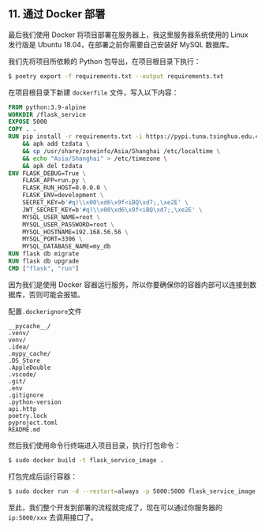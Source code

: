 ## 11. 通过 Docker 部署

最后我们使用 Docker 将项目部署在服务器上，我这里服务器系统使用的 Linux 发行版是 Ubuntu 18.04，在部署之前你需要自己安装好 MySQL 数据库。

我们先将项目所依赖的 Python 包导出，在项目根目录下执行：

```bash
$ poetry export -f requirements.txt --output requirements.txt
```

在项目根目录下新建 `dockerfile` 文件，写入以下内容：

```dockerfile
FROM python:3.9-alpine
WORKDIR /flask_service
EXPOSE 5000
COPY . .
RUN pip install -r requirements.txt -i https://pypi.tuna.tsinghua.edu.cn/simple \
    && apk add tzdata \
    && cp /usr/share/zoneinfo/Asia/Shanghai /etc/localtime \
    && echo "Asia/Shanghai" > /etc/timezone \
    && apk del tzdata
ENV FLASK_DEBUG=True \
    FLASK_APP=run.py \
    FLASK_RUN_HOST=0.0.0.0 \
    FLASK_ENV=development \
    SECRET_KEY=b'#q)\\x00\xd6\x9f<iBQ\xd7;,\xe2E' \
    JWT_SECRET_KEY=b'#q)\\x00\xd6\x9f<iBQ\xd7;,\xe2E' \
    MYSQL_USER_NAME=root \
    MYSQL_USER_PASSWORD=root \
    MYSQL_HOSTNAME=192.168.56.56 \
    MYSQL_PORT=3306 \
    MYSQL_DATABASE_NAME=my_db
RUN flask db migrate
RUN flask db upgrade
CMD ["flask", "run"]
```

因为我们是使用 Docker 容器运行服务，所以你要确保你的容器内部可以连接到数据库，否则可能会报错。

配置`.dockerignore`文件

```
__pycache__/
.venv/
venv/
.idea/
.mypy_cache/
.DS_Store
.AppleDouble
.vscode/
.git/
.env
.gitignore
.python-version
api.http
poetry.lock
pyproject.toml
README.md
```

 然后我们使用命令行终端进入项目目录，执行打包命令：

```bash
$ sudo docker build -t flask_service_image .
```

打包完成后运行容器：

```bash
$ sudo docker run -d --restart=always -p 5000:5000 flask_service_image
```

至此，我们整个开发到部署的流程就完成了，现在可以通过你服务器的 `ip:5000/xxx` 去调用接口了。

